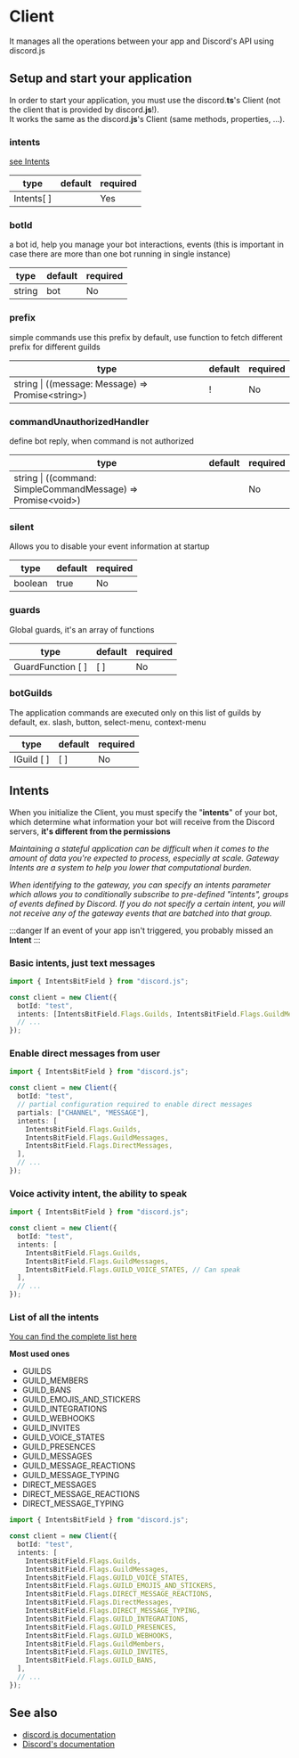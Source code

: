 # Client

It manages all the operations between your app and Discord's API using discord.js

## Setup and start your application

In order to start your application, you must use the discord.**ts**'s Client (not the client that is provided by discord.**js**!).  
It works the same as the discord.**js**'s Client (same methods, properties, ...).

### intents

[see Intents](#list-of-all-the-intents)

| type       | default | required |
| ---------- | ------- | -------- |
| Intents[ ] |         | Yes      |

### botId

a bot id, help you manage your bot interactions, events (this is important in case there are more than one bot running in single instance)

| type   | default | required |
| ------ | ------- | -------- |
| string | bot     | No       |

### prefix

simple commands use this prefix by default, use function to fetch different prefix for different guilds

| type                                                | default | required |
| --------------------------------------------------- | ------- | -------- |
| string \| ((message: Message) =\> Promise<string\>) | !       | No       |

### commandUnauthorizedHandler

define bot reply, when command is not authorized

| type                                                           | default | required |
| -------------------------------------------------------------- | ------- | -------- |
| string \| ((command: SimpleCommandMessage) =\> Promise<void\>) |         | No       |

### silent

Allows you to disable your event information at startup

| type    | default | required |
| ------- | ------- | -------- |
| boolean | true    | No       |

### guards

Global guards, it's an array of functions

| type              | default | required |
| ----------------- | ------- | -------- |
| GuardFunction [ ] | [ ]     | No       |

### botGuilds

The application commands are executed only on this list of guilds by default, ex. slash, button, select-menu, context-menu

| type       | default | required |
| ---------- | ------- | -------- |
| IGuild [ ] | [ ]     | No       |

## Intents

When you initialize the Client, you must specify the "**intents**" of your bot, which determine what information your bot will receive from the Discord servers, **it's different from the permissions**

_Maintaining a stateful application can be difficult when it comes to the amount of data you're expected to process, especially at scale. Gateway Intents are a system to help you lower that computational burden._

_When identifying to the gateway, you can specify an intents parameter which allows you to conditionally subscribe to pre-defined "intents", groups of events defined by Discord. If you do not specify a certain intent, you will not receive any of the gateway events that are batched into that group._

:::danger
If an event of your app isn't triggered, you probably missed an **Intent**
:::

### Basic intents, just text messages

```ts
import { IntentsBitField } from "discord.js";

const client = new Client({
  botId: "test",
  intents: [IntentsBitField.Flags.Guilds, IntentsBitField.Flags.GuildMessages],
  // ...
});
```

### Enable direct messages from user

```ts
import { IntentsBitField } from "discord.js";

const client = new Client({
  botId: "test",
  // partial configuration required to enable direct messages
  partials: ["CHANNEL", "MESSAGE"],
  intents: [
    IntentsBitField.Flags.Guilds,
    IntentsBitField.Flags.GuildMessages,
    IntentsBitField.Flags.DirectMessages,
  ],
  // ...
});
```

### Voice activity intent, the ability to speak

```ts
import { IntentsBitField } from "discord.js";

const client = new Client({
  botId: "test",
  intents: [
    IntentsBitField.Flags.Guilds,
    IntentsBitField.Flags.GuildMessages,
    IntentsBitField.Flags.GUILD_VOICE_STATES, // Can speak
  ],
  // ...
});
```

### List of all the intents

[You can find the complete list here](https://discord.com/developers/docs/topics/gateway#list-of-intents)

**Most used ones**

- GUILDS
- GUILD_MEMBERS
- GUILD_BANS
- GUILD_EMOJIS_AND_STICKERS
- GUILD_INTEGRATIONS
- GUILD_WEBHOOKS
- GUILD_INVITES
- GUILD_VOICE_STATES
- GUILD_PRESENCES
- GUILD_MESSAGES
- GUILD_MESSAGE_REACTIONS
- GUILD_MESSAGE_TYPING
- DIRECT_MESSAGES
- DIRECT_MESSAGE_REACTIONS
- DIRECT_MESSAGE_TYPING

```ts
import { IntentsBitField } from "discord.js";

const client = new Client({
  botId: "test",
  intents: [
    IntentsBitField.Flags.Guilds,
    IntentsBitField.Flags.GuildMessages,
    IntentsBitField.Flags.GUILD_VOICE_STATES,
    IntentsBitField.Flags.GUILD_EMOJIS_AND_STICKERS,
    IntentsBitField.Flags.DIRECT_MESSAGE_REACTIONS,
    IntentsBitField.Flags.DirectMessages,
    IntentsBitField.Flags.DIRECT_MESSAGE_TYPING,
    IntentsBitField.Flags.GUILD_INTEGRATIONS,
    IntentsBitField.Flags.GUILD_PRESENCES,
    IntentsBitField.Flags.GUILD_WEBHOOKS,
    IntentsBitField.Flags.GuildMembers,
    IntentsBitField.Flags.GUILD_INVITES,
    IntentsBitField.Flags.GUILD_BANS,
  ],
  // ...
});
```

## See also

- [discord.js documentation](https://discord.js.org/#/docs/main/stable/class/Intents)
- [Discord's documentation](https://discord.com/developers/docs/topics/gateway#list-of-intents)
